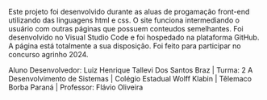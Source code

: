 Este projeto foi desenvolvido durante as aluas de progamação front-end utilizando das linguagens html e css. 
O site funciona intermediando o usuário com outras páginas que possuem conteudos semelhantes.
Foi desenvolvido no Visual Studio Code e foi hospedado na plataforma GitHub. A página está totalmente a sua disposição.
Foi feito para participar no concurso agrinho 2024.

Aluno Desenvolvedor: Luiz Henrique Tallevi Dos Santos Braz | Turma: 2 A Desenvolvimento de Sistemas | Colégio Estadual Wolff Klabin | Têlemaco Borba Paraná | Professor: Flávio Oliveira
